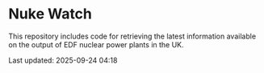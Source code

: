 # Nuke Watch

This repository includes code for retrieving the latest information available on the output of EDF nuclear power plants in the UK.

Last updated: 2025-09-24 04:18